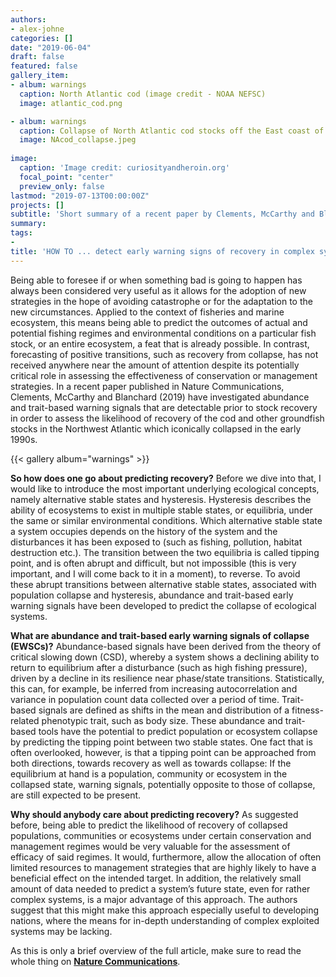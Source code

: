 ```yaml
---
authors:
- alex-johne
categories: []
date: "2019-06-04"
draft: false
featured: false
gallery_item:
- album: warnings
  caption: North Atlantic cod (image credit - NOAA NEFSC)
  image: atlantic_cod.png

- album: warnings
  caption: Collapse of North Atlantic cod stocks off the East coast of New Foundland in 1992 (image credit - Philippe Rekacewicz, Emmanuelle Bournay, UNEP/GRID-Arendal)
  image: NAcod_collapse.jpeg
  
image:
  caption: 'Image credit: curiosityandheroin.org'
  focal_point: "center"
  preview_only: false
lastmod: "2019-07-13T00:00:00Z"
projects: []
subtitle: 'Short summary of a recent paper by Clements, McCarthy and Blanchard'
summary: 
tags:
- 
title: 'HOW TO ... detect early warning signs of recovery in complex systems'
---
```

Being able to foresee if or when something bad is going to happen has always been considered very useful as it allows for the adoption of new strategies in the hope of avoiding catastrophe or for the adaptation to the new circumstances. Applied to the context of fisheries and marine ecosystem, this means being able to predict the outcomes of actual and potential fishing regimes and environmental conditions on a particular fish stock, or an entire ecosystem, a feat that is already possible. In contrast, forecasting of positive transitions, such as recovery from collapse, has not received anywhere near the amount of attention despite its potentially critical role in assessing the effectiveness of conservation or management strategies. In a recent paper published in Nature Communications, Clements, McCarthy and Blanchard (2019) have investigated abundance and trait-based warning signals that are detectable prior to stock recovery in order to assess the likelihood of recovery of the cod and other groundfish stocks in the Northwest Atlantic which iconically collapsed in the early 1990s. 

{{< gallery album="warnings" >}}


**So how does one go about predicting recovery?**
Before we dive into that, I would like to introduce the most important underlying ecological concepts, namely alternative stable states and hysteresis. Hysteresis describes the ability of ecosystems to exist in multiple stable states, or equilibria, under the same or similar environmental conditions. Which alternative stable state a system occupies depends on the history of the system and the disturbances it has been exposed to (such as fishing, pollution, habitat destruction etc.). The transition between the two equilibria is called tipping point, and is often abrupt and difficult, but not impossible (this is very important, and I will come back to it in a moment), to reverse. To avoid these abrupt transitions between alternative stable states, associated with population collapse and hysteresis, abundance and trait-based early warning signals have been developed to predict the collapse of ecological systems. 

**What are abundance and trait-based early warning signals of collapse (EWSCs)?** 
Abundance-based signals have been derived from the theory of critical slowing down (CSD), whereby a system shows a declining ability to return to equilibrium after a disturbance (such as high fishing pressure), driven by a decline in its resilience near phase/state transitions. Statistically, this can, for example, be inferred from increasing autocorrelation and variance in population count data collected over a period of time. Trait-based signals are defined as shifts in the mean and distribution of a fitness-related phenotypic trait, such as body size. These abundance and trait-based tools have the potential to predict population or ecosystem collapse by predicting the tipping point between two stable states. One fact that is often overlooked, however, is that a tipping point can be approached from both directions, towards recovery as well as towards collapse: If the equilibrium at hand is a population, community or ecosystem in the collapsed state, warning signals, potentially opposite to those of collapse, are still expected to be present. 

**Why should anybody care about predicting recovery?**
As suggested before, being able to predict the likelihood of recovery of collapsed populations, communities or ecosystems under certain conservation and management regimes would be very valuable for the assessment of efficacy of said regimes. It would, furthermore, allow the allocation of often limited resources to management strategies that are highly likely to have a beneficial effect on the intended target. In addition, the relatively small amount of data needed to predict a system’s future state, even for rather complex systems, is a major advantage of this approach. The authors suggest that this might make this approach especially useful to developing nations, where the means for in-depth understanding of complex exploited systems may be lacking. 

As this is only a brief overview of the full article, make sure to read the whole thing on **[Nature Communications](https://www.nature.com/articles/s41467-019-09684-y)**.

